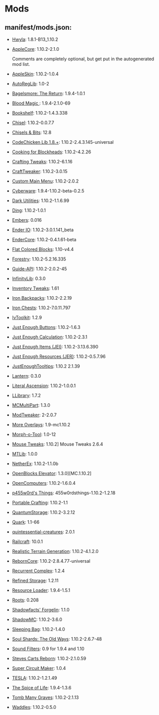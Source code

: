 # Mods
## manifest/mods.json:
- [Hwyla](https://minecraft.curseforge.com/projects/HWYLA): 1.8.1-B13_1.10.2
- [AppleCore](https://minecraft.curseforge.com/projects/applecore): 1.10.2-2.1.0

  Comments are completely optional, but get put in the autogenerated mod list.
- [AppleSkin](https://minecraft.curseforge.com/projects/appleskin): 1.10.2-1.0.4
- [AutoRegLib](https://minecraft.curseforge.com/projects/autoreglib): 1.0-2
- [Bagelsmore: The Return](https://minecraft.curseforge.com/projects/bagelsmore-the-return): 1.9.4-1.0.1
- [Blood Magic ](https://minecraft.curseforge.com/projects/blood-magic): 1.9.4-2.1.0-69
- [Bookshelf](https://minecraft.curseforge.com/projects/bookshelf): 1.10.2-1.4.3.338
- [Chisel](https://minecraft.curseforge.com/projects/chisel): 1.10.2-0.0.7.7
- [Chisels & Bits](https://minecraft.curseforge.com/projects/chisels-bits): 12.8
- [CodeChicken Lib 1.8.+](https://minecraft.curseforge.com/projects/codechicken-lib-1-8): 1.10.2-2.4.3.145-universal
- [Cooking for Blockheads](https://minecraft.curseforge.com/projects/cooking-for-blockheads): 1.10.2-4.2.26
- [Crafting Tweaks](https://minecraft.curseforge.com/projects/crafting-tweaks): 1.10.2-6.1.16
- [CraftTweaker](https://minecraft.curseforge.com/projects/crafttweaker): 1.10.2-3.0.15
- [Custom Main Menu](https://minecraft.curseforge.com/projects/custom-main-menu): 1.10.2-2.0.2
- [Cyberware](https://minecraft.curseforge.com/projects/cyberware): 1.9.4-1.10.2-beta-0.2.5
- [Dark Utilities](https://minecraft.curseforge.com/projects/dark-utilities): 1.10.2-1.1.6.99
- [Ding](https://minecraft.curseforge.com/projects/ding): 1.10.2-1.0.1
- [Embers](https://minecraft.curseforge.com/projects/embers): 0.016
- [Ender IO](https://minecraft.curseforge.com/projects/ender-io): 1.10.2-3.0.1.141_beta
- [EnderCore](https://minecraft.curseforge.com/projects/endercore): 1.10.2-0.4.1.61-beta
- [Flat Colored Blocks](https://minecraft.curseforge.com/projects/flat-colored-blocks): 1.10-v4.4
- [Forestry](https://minecraft.curseforge.com/projects/forestry): 1.10.2-5.2.16.335
- [Guide-API](https://minecraft.curseforge.com/projects/guide-api): 1.10.2-2.0.2-45
- [InfinityLib](https://minecraft.curseforge.com/projects/infinitylib): 0.3.0
- [Inventory Tweaks](https://minecraft.curseforge.com/projects/inventory-tweaks): 1.61
- [Iron Backpacks](https://minecraft.curseforge.com/projects/iron-backpacks): 1.10.2-2.2.19
- [Iron Chests](https://minecraft.curseforge.com/projects/iron-chests): 1.10.2-7.0.11.797
- [IvToolkit](https://minecraft.curseforge.com/projects/ivtoolkit): 1.2.9
- [Just Enough Buttons](https://minecraft.curseforge.com/projects/just-enough-buttons): 1.10.2-1.6.3
- [Just Enough Calculation](https://minecraft.curseforge.com/projects/just-enough-calculation): 1.10.2-2.3.1
- [Just Enough Items (JEI)](https://minecraft.curseforge.com/projects/just-enough-items-jei): 1.10.2-3.13.6.390
- [Just Enough Resources (JER)](https://minecraft.curseforge.com/projects/just-enough-resources-jer): 1.10.2-0.5.7.96
- [JustEnoughTooltips](https://minecraft.curseforge.com/projects/justenoughtooltips): 1.10.2 2.1.39
- [Lantern](https://minecraft.curseforge.com/projects/lantern): 0.3.0
- [Literal Ascension](https://minecraft.curseforge.com/projects/literal-ascension): 1.10.2-1.0.0.1
- [LLibrary](https://minecraft.curseforge.com/projects/llibrary): 1.7.2
- [MCMultiPart](https://minecraft.curseforge.com/projects/mcmultipart): 1.3.0
- [ModTweaker](https://minecraft.curseforge.com/projects/modtweaker): 2-2.0.7
- [More Overlays](https://minecraft.curseforge.com/projects/more-overlays): 1.9-mc1.10.2
- [Morph-o-Tool](https://minecraft.curseforge.com/projects/morph-o-tool): 1.0-12
- [Mouse Tweaks](https://minecraft.curseforge.com/projects/mouse-tweaks): 1.10.2] Mouse Tweaks 2.6.4
- [MTLib](https://minecraft.curseforge.com/projects/mtlib): 1.0.0
- [NetherEx](https://minecraft.curseforge.com/projects/netherex): 1.10.2-1.1.0b
- [OpenBlocks Elevator](https://minecraft.curseforge.com/projects/openblocks-elevator): 1.3.0][MC.1.10.2]
- [OpenComputers](https://minecraft.curseforge.com/projects/opencomputers): 1.10.2-1.6.0.4
- [p455w0rd&#x27;s Things](https://minecraft.curseforge.com/projects/p455w0rds-things): 455w0rdsthings-1.10.2-1.2.18
- [Portable Crafting](https://minecraft.curseforge.com/projects/portable-crafting): 1.10.2-1.1
- [QuantumStorage](https://minecraft.curseforge.com/projects/quantumstorage): 1.10.2-3.2.12
- [Quark](https://minecraft.curseforge.com/projects/quark): 1.1-66
- [quintessential-creatures](http://qcreatures.net/): 2.0.1
- [Railcraft](https://minecraft.curseforge.com/projects/railcraft): 10.0.1
- [Realistic Terrain Generation](https://minecraft.curseforge.com/projects/realistic-terrain-generation): 1.10.2-4.1.2.0
- [RebornCore](https://minecraft.curseforge.com/projects/reborncore): 1.10.2-2.8.4.77-universal
- [Recurrent Complex](https://minecraft.curseforge.com/projects/recurrent-complex): 1.2.4
- [Refined Storage](https://minecraft.curseforge.com/projects/refined-storage): 1.2.11
- [Resource Loader](https://minecraft.curseforge.com/projects/resource-loader): 1.9.4-1.5.1
- [Roots](https://minecraft.curseforge.com/projects/roots): 0.208
- [Shadowfacts&#x27; Forgelin](https://minecraft.curseforge.com/projects/shadowfacts-forgelin): 1.1.0
- [ShadowMC](https://minecraft.curseforge.com/projects/shadowmc): 1.10.2-3.6.0
- [Sleeping Bag](https://minecraft.curseforge.com/projects/sleeping-bag): 1.10.2-1.4.0
- [Soul Shards: The Old Ways](https://minecraft.curseforge.com/projects/soul-shards-the-old-ways): 1.10.2-2.6.7-48
- [Sound Filters](https://minecraft.curseforge.com/projects/sound-filters): 0.9 for 1.9.4 and 1.10
- [Steves Carts Reborn](https://minecraft.curseforge.com/projects/steves-carts-reborn): 1.10.2-2.1.0.59
- [Super Circuit Maker](https://minecraft.curseforge.com/projects/super-circuit-maker): 1.0.4
- [TESLA](https://minecraft.curseforge.com/projects/tesla): 1.10.2-1.2.1.49
- [The Spice of Life](https://minecraft.curseforge.com/projects/the-spice-of-life): 1.9.4-1.3.6
- [Tomb Many Graves](https://minecraft.curseforge.com/projects/tomb-many-graves): 1.10.2-2.1.13
- [Waddles](https://minecraft.curseforge.com/projects/waddles): 1.10.2-0.5.0
